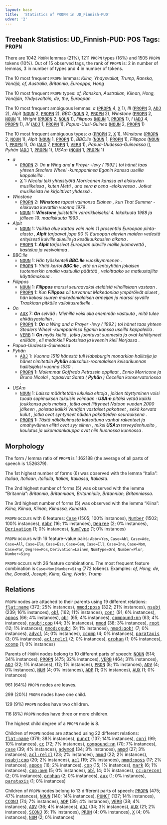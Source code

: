 ```yaml
---
layout: base
title:  'Statistics of PROPN in UD_Finnish-PUD'
udver: '2'
---
```


## Treebank Statistics: UD_Finnish-PUD: POS Tags: `PROPN`

There are 1042 `PROPN` lemmas (21%), 1211 `PROPN` types (16%) and 1505 `PROPN` tokens (10%).
Out of 15 observed tags, the rank of `PROPN` is: 2 in number of lemmas, 3 in number of types and 4 in number of tokens.

The 10 most frequent `PROPN` lemmas: <em>Kiina, Yhdysvallat, Trump, Ranska, Venäjä, of, Australia, Britannia, Eurooppa, Hong</em>

The 10 most frequent `PROPN` types:  <em>of, Ranskan, Australian, Kiinan, Hong, Venäjän, Yhdysvaltain, de, the, Euroopan</em>

The 10 most frequent ambiguous lemmas: <em>a</em> (<tt><a href="fi_pud-pos-PROPN.html">PROPN</a></tt> 4, <tt><a href="fi_pud-pos-X.html">X</a></tt> 1), <em>III</em> (<tt><a href="fi_pud-pos-PROPN.html">PROPN</a></tt> 3, <tt><a href="fi_pud-pos-ADJ.html">ADJ</a></tt> 2), <em>Alpit</em> (<tt><a href="fi_pud-pos-NOUN.html">NOUN</a></tt> 2, <tt><a href="fi_pud-pos-PROPN.html">PROPN</a></tt> 2), <em>BBC</em> (<tt><a href="fi_pud-pos-NOUN.html">NOUN</a></tt> 2, <tt><a href="fi_pud-pos-PROPN.html">PROPN</a></tt> 2), <em>Winstone</em> (<tt><a href="fi_pud-pos-PROPN.html">PROPN</a></tt> 2, <tt><a href="fi_pud-pos-NOUN.html">NOUN</a></tt> 1), <em>Wright</em> (<tt><a href="fi_pud-pos-PROPN.html">PROPN</a></tt> 2, <tt><a href="fi_pud-pos-NOUN.html">NOUN</a></tt> 1), <em>Filippos</em> (<tt><a href="fi_pud-pos-NOUN.html">NOUN</a></tt> 1, <tt><a href="fi_pud-pos-PROPN.html">PROPN</a></tt> 1), <em>I</em> (<tt><a href="fi_pud-pos-ADJ.html">ADJ</a></tt> 4, <tt><a href="fi_pud-pos-PROPN.html">PROPN</a></tt> 1), <em>IV</em> (<tt><a href="fi_pud-pos-ADJ.html">ADJ</a></tt> 1, <tt><a href="fi_pud-pos-PROPN.html">PROPN</a></tt> 1), <em>Papua-Uusi-Guinea</em> (<tt><a href="fi_pud-pos-NOUN.html">NOUN</a></tt> 2, <tt><a href="fi_pud-pos-PROPN.html">PROPN</a></tt> 1)

The 10 most frequent ambiguous types:  <em>a</em> (<tt><a href="fi_pud-pos-PROPN.html">PROPN</a></tt> 2, <tt><a href="fi_pud-pos-X.html">X</a></tt> 1), <em>Winstone</em> (<tt><a href="fi_pud-pos-PROPN.html">PROPN</a></tt> 2, <tt><a href="fi_pud-pos-NOUN.html">NOUN</a></tt> 1), <em>Alpit</em> (<tt><a href="fi_pud-pos-NOUN.html">NOUN</a></tt> 1, <tt><a href="fi_pud-pos-PROPN.html">PROPN</a></tt> 1), <em>BBC:lle</em> (<tt><a href="fi_pud-pos-NOUN.html">NOUN</a></tt> 1, <tt><a href="fi_pud-pos-PROPN.html">PROPN</a></tt> 1), <em>Filippos</em> (<tt><a href="fi_pud-pos-NOUN.html">NOUN</a></tt> 1, <tt><a href="fi_pud-pos-PROPN.html">PROPN</a></tt> 1), <em>On</em> (<tt><a href="fi_pud-pos-AUX.html">AUX</a></tt> 7, <tt><a href="fi_pud-pos-PROPN.html">PROPN</a></tt> 1, <tt><a href="fi_pud-pos-VERB.html">VERB</a></tt> 1), <em>P​a​p​u​a​-​U​u​d​e​s​s​a​-​G​u​i​n​e​a​s​s​a</em> (), <em>Pyhän</em> (<tt><a href="fi_pud-pos-ADJ.html">ADJ</a></tt> 1, <tt><a href="fi_pud-pos-PROPN.html">PROPN</a></tt> 1), <em>USA:n</em> (<tt><a href="fi_pud-pos-NOUN.html">NOUN</a></tt> 1, <tt><a href="fi_pud-pos-PROPN.html">PROPN</a></tt> 1)


* <em>a</em>
  * <tt><a href="fi_pud-pos-PROPN.html">PROPN</a></tt> 2: <em>On <b>a</b> Wing and <b>a</b> Prayer -levy ( 1992 ) toi hänet taas yhteen Stealers Wheel -kumppaninsa Eganin kanssa useilla kappaleilla .</em>
  * <tt><a href="fi_pud-pos-X.html">X</a></tt> 1: <em>Nicolai teki yhteistyötä Morriconen kanssa eri elokuvien musiikeissa , kuten Metti , una sera <b>a</b> cena -elokuvassa . Jotkut musiikeista he kirjoittivat yhdessä .</em>
* <em>Winstone</em>
  * <tt><a href="fi_pud-pos-PROPN.html">PROPN</a></tt> 2: <em><b>Winstone</b> tapasi vaimonsa Elainen , kun That Summer -elokuvaa kuvattiin vuonna 1979 .</em>
  * <tt><a href="fi_pud-pos-NOUN.html">NOUN</a></tt> 1: <em><b>Winstone</b> julistettiin vararikkoiseksi 4. lokakuuta 1988 ja jälleen 19. maaliskuuta 1993 .</em>
* <em>Alpit</em>
  * <tt><a href="fi_pud-pos-NOUN.html">NOUN</a></tt> 1: <em>Vaikka alue kattaa vain noin 11 prosenttia Euroopan pinta-alasta , <b>Alpit</b> tarjoavat jopa 90 % Euroopan alavien maiden vedestä erityisesti kuiville alueille ja kesäkuukausien aikana .</em>
  * <tt><a href="fi_pud-pos-PROPN.html">PROPN</a></tt> 1: <em><b>Alpit</b> tarjosivat Euroopan alaville maille juomavettä , kastelua ja vesivoimaa .</em>
* <em>BBC:lle</em>
  * <tt><a href="fi_pud-pos-NOUN.html">NOUN</a></tt> 1: <em>Hän työskenteli <b>BBC:lle</b> vuosikymmenen .</em>
  * <tt><a href="fi_pud-pos-PROPN.html">PROPN</a></tt> 1: <em>Yhtiö kertoi <b>BBC:lle</b> , että on lentoyhtiön jokaisen tuotemerkin omalla vastuulla päättää , veloittaako se matkustajilta käyttömaksua .</em>
* <em>Filippos</em>
  * <tt><a href="fi_pud-pos-NOUN.html">NOUN</a></tt> 1: <em><b>Filippos</b> marssi seuraavaksi eteläisiä vihollisiaan vastaan .</em>
  * <tt><a href="fi_pud-pos-PROPN.html">PROPN</a></tt> 1: <em>Kun <b>Filippos</b> oli turvannut Makedoniaa ympäröivät alueet , hän kokosi suuren makedonialaisen armeijan ja marssi syvälle Traakiaan pitkälle valloitusretkelle .</em>
* <em>On</em>
  * <tt><a href="fi_pud-pos-AUX.html">AUX</a></tt> 7: <em><b>On</b> selvää : Miehillä voisi olla enemmän vastuuta , mitä tulee ehkäisyasioihin .</em>
  * <tt><a href="fi_pud-pos-PROPN.html">PROPN</a></tt> 1: <em><b>On</b> a Wing and a Prayer -levy ( 1992 ) toi hänet taas yhteen Stealers Wheel -kumppaninsa Eganin kanssa useilla kappaleilla .</em>
  * <tt><a href="fi_pud-pos-VERB.html">VERB</a></tt> 1: <em><b>On</b> myös kieliä , jotka juontuvat suomesta ja ovat kehittyneet erillään , eli meänkieli Ruotsissa ja kveenin kieli Norjassa .</em>
* <em>P​a​p​u​a​-​U​u​d​e​s​s​a​-​G​u​i​n​e​a​s​s​a</em>
* <em>Pyhän</em>
  * <tt><a href="fi_pud-pos-ADJ.html">ADJ</a></tt> 1: <em>Vuonna 1519 hänestä tuli Habsburgin monarkian hallitsija ja hänet nimitettiin <b>Pyhän</b> saksalais-roomalaisen keisarikunnan hallitsijaksi vuonna 1530 .</em>
  * <tt><a href="fi_pud-pos-PROPN.html">PROPN</a></tt> 1: <em>Molemmat Goffredo Petrassin oppilaat , Ennio Morricone ja Bruno Nicolai , tapasivat Santa ( <b>Pyhän</b> ) Cecelian konservatoriossa .</em>
* <em>USA:n</em>
  * <tt><a href="fi_pud-pos-NOUN.html">NOUN</a></tt> 1: <em>Laissa määritetään lukuisia ehtoja , joiden täyttyminen voisi tuoda sopimuksen takaisin voimaan : <b>USA:n</b> pitäisi vetää kaikki joukkonsa pois maista , jotka ovat liittyneet Natoon vuoden 2000 jälkeen , poistaa kaikki Venäjän vastaiset pakotteet , sekä korvata kulut , jotka ovat syntyneet näiden pakotteiden seurauksena .</em>
  * <tt><a href="fi_pud-pos-PROPN.html">PROPN</a></tt> 1: <em>Tästä näkökulmasta katsottuna vanhat rakenteet ja omahyväinen eliitti ovat syy siihen , miksi <b>USA:n</b> terveydenhuolto , koulutus ja ulkomaankauppa ovat niin huonossa kunnossa .</em>

## Morphology

The form / lemma ratio of `PROPN` is 1.162188 (the average of all parts of speech is 1.526379).

The 1st highest number of forms (6) was observed with the lemma “Italia”: <em>Italiaa, Italiaan, Italialla, Italian, Italiassa, Italiasta</em>.

The 2nd highest number of forms (5) was observed with the lemma “Britannia”: <em>Britannia, Britanniaan, Britannialle, Britannian, Britanniassa</em>.

The 3rd highest number of forms (5) was observed with the lemma “Kiina”: <em>Kiina, Kiinaa, Kiinan, Kiinassa, Kiinasta</em>.

`PROPN` occurs with 6 features: <tt><a href="fi_pud-feat-Case.html">Case</a></tt> (1505; 100% instances), <tt><a href="fi_pud-feat-Number.html">Number</a></tt> (1502; 100% instances), <tt><a href="fi_pud-feat-Abbr.html">Abbr</a></tt> (16; 1% instances), <tt><a href="fi_pud-feat-Degree.html">Degree</a></tt> (2; 0% instances), <tt><a href="fi_pud-feat-Derivation.html">Derivation</a></tt> (1; 0% instances), <tt><a href="fi_pud-feat-NumType.html">NumType</a></tt> (1; 0% instances)

`PROPN` occurs with 16 feature-value pairs: `Abbr=Yes`, `Case=Abl`, `Case=Ade`, `Case=All`, `Case=Ela`, `Case=Ess`, `Case=Gen`, `Case=Ill`, `Case=Ine`, `Case=Nom`, `Case=Par`, `Degree=Pos`, `Derivation=Lainen`, `NumType=Ord`, `Number=Plur`, `Number=Sing`

`PROPN` occurs with 26 feature combinations.
The most frequent feature combination is `Case=Nom|Number=Sing` (772 tokens).
Examples: <em>of, Hong, de, the, Donald, Joseph, Kiina, Qing, North, Trump</em>


## Relations

`PROPN` nodes are attached to their parents using 19 different relations: <tt><a href="fi_pud-dep-flat-name.html">flat:name</a></tt> (372; 25% instances), <tt><a href="fi_pud-dep-nmod-poss.html">nmod:poss</a></tt> (322; 21% instances), <tt><a href="fi_pud-dep-nsubj.html">nsubj</a></tt> (239; 16% instances), <tt><a href="fi_pud-dep-obl.html">obl</a></tt> (162; 11% instances), <tt><a href="fi_pud-dep-conj.html">conj</a></tt> (91; 6% instances), <tt><a href="fi_pud-dep-appos.html">appos</a></tt> (66; 4% instances), <tt><a href="fi_pud-dep-obj.html">obj</a></tt> (65; 4% instances), <tt><a href="fi_pud-dep-compound-nn.html">compound:nn</a></tt> (63; 4% instances), <tt><a href="fi_pud-dep-nsubj-cop.html">nsubj:cop</a></tt> (44; 3% instances), <tt><a href="fi_pud-dep-nmod.html">nmod</a></tt> (38; 3% instances), <tt><a href="fi_pud-dep-root.html">root</a></tt> (12; 1% instances), <tt><a href="fi_pud-dep-nmod-gsubj.html">nmod:gsubj</a></tt> (9; 1% instances), <tt><a href="fi_pud-dep-nmod-gobj.html">nmod:gobj</a></tt> (7; 0% instances), <tt><a href="fi_pud-dep-advcl.html">advcl</a></tt> (4; 0% instances), <tt><a href="fi_pud-dep-ccomp.html">ccomp</a></tt> (4; 0% instances), <tt><a href="fi_pud-dep-parataxis.html">parataxis</a></tt> (3; 0% instances), <tt><a href="fi_pud-dep-acl-relcl.html">acl:relcl</a></tt> (2; 0% instances), <tt><a href="fi_pud-dep-orphan.html">orphan</a></tt> (1; 0% instances), <tt><a href="fi_pud-dep-xcomp.html">xcomp</a></tt> (1; 0% instances)

Parents of `PROPN` nodes belong to 10 different parts of speech: <tt><a href="fi_pud-pos-NOUN.html">NOUN</a></tt> (514; 34% instances), <tt><a href="fi_pud-pos-PROPN.html">PROPN</a></tt> (475; 32% instances), <tt><a href="fi_pud-pos-VERB.html">VERB</a></tt> (464; 31% instances), <tt><a href="fi_pud-pos-ADJ.html">ADJ</a></tt> (22; 1% instances),  (12; 1% instances), <tt><a href="fi_pud-pos-PRON.html">PRON</a></tt> (8; 1% instances), <tt><a href="fi_pud-pos-ADV.html">ADV</a></tt> (4; 0% instances), <tt><a href="fi_pud-pos-NUM.html">NUM</a></tt> (4; 0% instances), <tt><a href="fi_pud-pos-ADP.html">ADP</a></tt> (1; 0% instances), <tt><a href="fi_pud-pos-AUX.html">AUX</a></tt> (1; 0% instances)

961 (64%) `PROPN` nodes are leaves.

299 (20%) `PROPN` nodes have one child.

129 (9%) `PROPN` nodes have two children.

116 (8%) `PROPN` nodes have three or more children.

The highest child degree of a `PROPN` node is 8.

Children of `PROPN` nodes are attached using 22 different relations: <tt><a href="fi_pud-dep-flat-name.html">flat:name</a></tt> (379; 38% instances), <tt><a href="fi_pud-dep-punct.html">punct</a></tt> (137; 14% instances), <tt><a href="fi_pud-dep-conj.html">conj</a></tt> (99; 10% instances), <tt><a href="fi_pud-dep-cc.html">cc</a></tt> (72; 7% instances), <tt><a href="fi_pud-dep-compound-nn.html">compound:nn</a></tt> (70; 7% instances), <tt><a href="fi_pud-dep-case.html">case</a></tt> (39; 4% instances), <tt><a href="fi_pud-dep-advmod.html">advmod</a></tt> (34; 3% instances), <tt><a href="fi_pud-dep-amod.html">amod</a></tt> (27; 3% instances), <tt><a href="fi_pud-dep-acl-relcl.html">acl:relcl</a></tt> (23; 2% instances), <tt><a href="fi_pud-dep-nmod.html">nmod</a></tt> (22; 2% instances), <tt><a href="fi_pud-dep-nsubj-cop.html">nsubj:cop</a></tt> (20; 2% instances), <tt><a href="fi_pud-dep-acl.html">acl</a></tt> (19; 2% instances), <tt><a href="fi_pud-dep-nmod-poss.html">nmod:poss</a></tt> (17; 2% instances), <tt><a href="fi_pud-dep-appos.html">appos</a></tt> (16; 2% instances), <tt><a href="fi_pud-dep-cop.html">cop</a></tt> (15; 1% instances), <tt><a href="fi_pud-dep-mark.html">mark</a></tt> (6; 1% instances), <tt><a href="fi_pud-dep-cop-own.html">cop:own</a></tt> (5; 0% instances), <tt><a href="fi_pud-dep-obl.html">obl</a></tt> (4; 0% instances), <tt><a href="fi_pud-dep-cc-preconj.html">cc:preconj</a></tt> (2; 0% instances), <tt><a href="fi_pud-dep-orphan.html">orphan</a></tt> (2; 0% instances), <tt><a href="fi_pud-dep-aux.html">aux</a></tt> (1; 0% instances), <tt><a href="fi_pud-dep-parataxis.html">parataxis</a></tt> (1; 0% instances)

Children of `PROPN` nodes belong to 13 different parts of speech: <tt><a href="fi_pud-pos-PROPN.html">PROPN</a></tt> (475; 47% instances), <tt><a href="fi_pud-pos-NOUN.html">NOUN</a></tt> (140; 14% instances), <tt><a href="fi_pud-pos-PUNCT.html">PUNCT</a></tt> (137; 14% instances), <tt><a href="fi_pud-pos-CCONJ.html">CCONJ</a></tt> (74; 7% instances), <tt><a href="fi_pud-pos-ADP.html">ADP</a></tt> (39; 4% instances), <tt><a href="fi_pud-pos-VERB.html">VERB</a></tt> (38; 4% instances), <tt><a href="fi_pud-pos-ADV.html">ADV</a></tt> (36; 4% instances), <tt><a href="fi_pud-pos-ADJ.html">ADJ</a></tt> (34; 3% instances), <tt><a href="fi_pud-pos-AUX.html">AUX</a></tt> (21; 2% instances), <tt><a href="fi_pud-pos-SCONJ.html">SCONJ</a></tt> (6; 1% instances), <tt><a href="fi_pud-pos-PRON.html">PRON</a></tt> (4; 0% instances), <tt><a href="fi_pud-pos-X.html">X</a></tt> (4; 0% instances), <tt><a href="fi_pud-pos-NUM.html">NUM</a></tt> (2; 0% instances)

